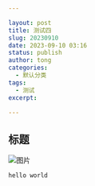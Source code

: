 ```yaml
---

layout: post
title: 测试四
slug: 20230910
date: 2023-09-10 03:16
status: publish
author: tong
categories:  
  - 默认分类
tags: 
  - 测试
excerpt: 

---
```

## 标题
![图片](https://cdn.jsdelivr.net/gh/shuiwudengli/images@master/0fbea3003af33a8744549e7ad15c10385343b519-97942226.jugyenixz8w.jpg)
```
hello world
```
